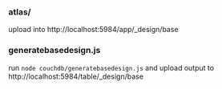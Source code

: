 
### atlas/

upload into http://localhost:5984/app/_design/base

### generatebasedesign.js

run `node couchdb/generatebasedesign.js` and upload output to http://localhost:5984/table/_design/base
